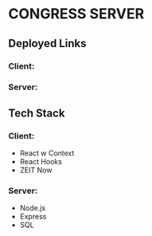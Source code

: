 # CONGRESS SERVER

## Deployed Links

### Client:

### Server:

## Tech Stack

### Client:

- React w Context
- React Hooks
- ZEIT Now

### Server:

- Node.js
- Express
- SQL
